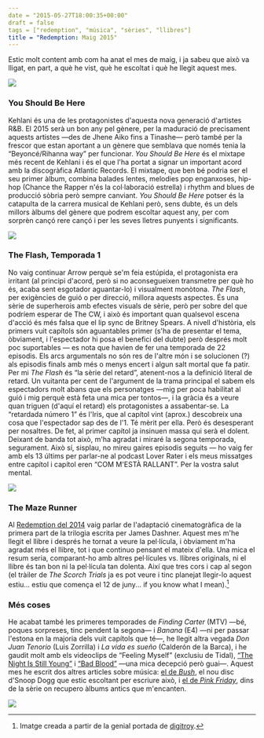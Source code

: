 ```yaml
---
date = "2015-05-27T18:00:35+00:00"
draft = false
tags = ["redemption", "música", "sèries", "llibres"]
title = "Redemption: Maig 2015"
---
```


Estic molt content amb com ha anat el mes de maig, i ja sabeu que aix&ograve; va lligat, en part, a qu&egrave; he vist, qu&egrave; he escoltat i qu&egrave; he llegit aquest mes. 

<!-- more -->

<img class="pImageFull" src="http://i.imgur.com/giQe9pp.jpg">

### You Should Be Here

Kehlani &eacute;s una de les protagonistes d'aquesta nova generaci&oacute; d'artistes R&amp;B. El 2015 ser&agrave; un bon any pel g&egrave;nere, per la maduraci&oacute; de precisament aquests artistes &mdash;des de Jhene Aiko fins a Tinashe&mdash; per&ograve; tamb&eacute; per la frescor que estan aportant a un g&egrave;nere que semblava que nom&eacute;s tenia la &ldquo;Beyonc&eacute;/Rihanna way&rdquo; per funcionar. *You Should Be Here* &eacute;s el mixtape m&eacute;s recent de Kehlani i &eacute;s el que l'ha portat a signar un important acord amb la discogr&agrave;fica Atlantic Records. El mixtape, que ben b&eacute; podria ser el seu primer &agrave;lbum, combina balades lentes, melodies pop enganxoses, hip-hop (Chance the Rapper n'&eacute;s la col&middot;laboraci&oacute; estrella) i rhythm and blues de producci&oacute; s&ograve;bria per&ograve; sempre canviant. *You Should Be Here* potser &eacute;s la catapulta de la carrera musical de Kehlani per&ograve;, sens dubte, &eacute;s un dels millors &agrave;lbums del g&egrave;nere que podrem escoltar aquest any, per com sorpr&egrave;n can&ccedil;&oacute; rere can&ccedil;&oacute; i per les seves lletres punyents i significants.

<span class="fa fa-heart"> </span> <span class="fa fa-heart"> </span> <span class="fa fa-heart"> </span> <span class="fa fa-heart"> </span>

<img class="pImageFull" src="http://i.imgur.com/tr7cJGU.jpg">

### The Flash, Temporada 1

No vaig continuar Arrow perqu&egrave; se'm feia est&uacute;pida, el protagonista era irritant (al principi d'acord, per&ograve; si no aconsegueixen transmetre per qu&egrave; ho &eacute;s, acaba sent esgotador aguantar-lo) i visualment mon&ograve;tona. *The Flash*, per exig&egrave;ncies de gui&oacute; o per direcci&oacute;, millora aquests aspectes. &Eacute;s una s&egrave;rie de superherois amb efectes visuals de s&egrave;rie, per&ograve; per sobre del que podr&iacute;em esperar de The CW, i aix&ograve; &eacute;s important quan qualsevol escena d'acci&oacute; &eacute;s m&eacute;s falsa que el lip sync de Britney Spears. A nivell d'hist&ograve;ria, els primers vuit cap&iacute;tols s&oacute;n aguantables primer (s'ha de presentar el tema, &ograve;bviament, i l'espectador hi posa el benefici del dubte) per&ograve; despr&eacute;s molt poc suportables &mdash; es nota que havien de fer una temporada de 22 episodis. Els arcs argumentals no s&oacute;n res de l'altre m&oacute;n i se solucionen (?) als episodis finals amb m&eacute;s o menys encert i algun salt mortal que fa patir. Per mi *The Flash* &eacute;s &ldquo;la s&egrave;rie del retard&rdquo;, atenent-nos a la definici&oacute; literal de retard. Un vuitanta per cent de l'argument de la trama principal el sabem els espectadors molt abans que els personatges &mdash;mig per poca habilitat al gui&oacute; i mig perqu&egrave; est&agrave; feta una mica per tontos&mdash;, i la gr&agrave;cia &eacute;s a veure quan triguen (d'aqu&iacute; el retard) els protagonistes a assabentar-se. La &ldquo;retardada n&uacute;mero 1&rdquo; &eacute;s l'Iris, que al cap&iacute;tol vint (aprox.) descobreix una cosa que l'espectador sap des de l'1. T&eacute; m&egrave;rit per ella. Per&ograve; &eacute;s desesperant per nosaltres. De fet, al primer cap&iacute;tol ja insinuen massa qui ser&agrave; el dolent. Deixant de banda tot aix&ograve;, m'ha agradat i mirar&eacute; la segona temporada, segurament. Aix&ograve; s&iacute;, sisplau, no mireu gaires episodis seguits &mdash; ho vaig fer amb els 13 &uacute;ltims per parlar-ne al podcast Lover Rater i els meus missatges entre cap&iacute;tol i cap&iacute;tol eren &ldquo;COM M'EST&Agrave; RALLANT&rdquo;. Per la vostra salut mental.

<img class="pImageFull" src="http://i.imgur.com/r0hqoe4.png">

### The Maze Runner

Al [Redemption del 2014](http://enricllonch.com/post/107106915959/2014-redemption) vaig parlar de l'adaptaci&oacute; cinematogr&agrave;fica de la primera part de la trilogia escrita per James Dashner. Aquest mes m'he llegit el llibre i despr&eacute;s he tornat a veure la pel&middot;l&iacute;cula, i &ograve;bviament m'ha agradat m&eacute;s el llibre, tot i que continuo pensant el mateix d'ella. Una mica el resum seria, comparant-ho amb altres pel&middot;l&iacute;cules vs. llibres originals, ni el llibre &eacute;s tan bon ni la pel&middot;l&iacute;cula tan dolenta. Aix&iacute; que tres cors i cap al segon (el tr&agrave;iler de *The Scorch Trials* ja es pot veure i tinc planejat llegir-lo aquest estiu... estiu que comen&ccedil;a el 12 de juny... if you know what I mean).[^1]

<span class="fa fa-heart"> </span> <span class="fa fa-heart"> </span> <span class="fa fa-heart"> </span>

### M&eacute;s coses

He acabat tamb&eacute; les primeres temporades de *Finding Carter* (MTV) &mdash;b&eacute;, poques sorpreses, tinc pendent la segona&mdash; i *Banana* (E4) &mdash;ni per passar l'estona en la majoria dels vuit cap&iacute;tols que t&eacute;&mdash;, he llegit altra vegada *Don Juan Tenorio* (Luis Zorrilla) i *La vida es sue&ntilde;o* (Calder&oacute;n de la Barca), i he gaudit molt amb els videoclips de &ldquo;Feeling Myself&rdquo; (exclusiu de Tidal), [&ldquo;The Night Is Still Young&rdquo;](https://www.youtube.com/watch?v=IvN5h9BE444) i [&ldquo;Bad Blood&rdquo;](https://www.youtube.com/watch?v=QcIy9NiNbmo) &mdash;una mica decepci&oacute; per&ograve; guai&mdash;. Aquest mes he escrit dos altres articles sobre m&uacute;sica: [el de *Bush*](http://enricllonch.com/post/118784929414/bush), el nou disc d'Snoop Dogg que estic escoltant per escriure aix&ograve;, i [el de *Pink Friday*](http://enricllonch.com/post/118220862149/pink-friday), dins de la s&egrave;rie on recupero &agrave;lbums antics que m'encanten.

[^1]: Imatge creada a partir de la genial portada de [digitroy](http://digitroy.deviantart.com/art/Maze-Runner-Cover-Redesign-271800825).

<img id="splashFade" src="http://i.imgur.com/kCFBJdm.jpg">